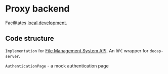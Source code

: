 # Proxy backend

Facilitates [local development](https://www.decapcms.org/docs/beta-features/#working-with-a-local-git-repository).

## Code structure

`Implementation` for [File Management System API](https://github.com/decaporg/decap-cms/tree/main/packages/decap-cms-lib-util/README.md). An `RPC` wrapper for `decap-server`.

`AuthenticationPage` - a mock authentication page
